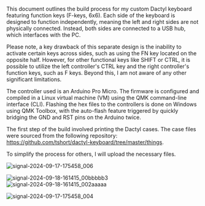 This document outlines the build process for my custom Dactyl keyboard featuring function keys (F-keys, 6x6). Each side of the keyboard is designed to function independently, meaning the left and right sides are not physically connected. Instead, both sides are connected to a USB hub, which interfaces with the PC.

Please note, a key drawback of this separate design is the inability to activate certain keys across sides, such as using the FN key located on the opposite half. However, for other functional keys like SHIFT or CTRL, it is possible to utilize the left controller's CTRL key and the right controller's function keys, such as F keys. Beyond this, I am not aware of any other significant limitations.

The controller used is an Arduino Pro Micro. The firmware is configured and compiled in a Linux virtual machine (VM) using the QMK command-line interface (CLI). Flashing the hex files to the controllers is done on Windows using QMK Toolbox, with the auto-flash feature triggered by quickly bridging the GND and RST pins on the Arduino twice.

The first step of the build involved printing the Dactyl cases. The case files were sourced from the following repository: https://github.com/tshort/dactyl-keyboard/tree/master/things.

To simplify the process for others, I will upload the necessary files.
 
 ![signal-2024-09-17-175458_006](https://github.com/user-attachments/assets/9249fedb-abbc-4d97-89d9-916171a78a00)

![signal-2024-09-18-161415_00bbbbb3](https://github.com/user-attachments/assets/7e662779-24f8-4858-b7f0-814b07872dc5)
![signal-2024-09-18-161415_002aaaaa](https://github.com/user-attachments/assets/99649dbb-5fcc-41eb-84f5-9de79a145ab0)

![signal-2024-09-17-175458_004](https://github.com/user-attachments/assets/a2afb7a9-cb3f-4824-9367-434ddf78ab4d)

